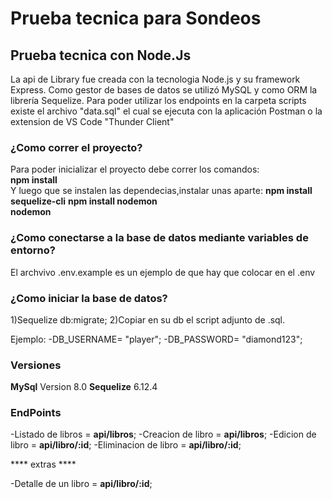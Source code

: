 # Prueba tecnica para Sondeos

## Prueba tecnica con **Node.Js**  
La api de Library fue creada con la tecnologia Node.js y su framework Express. Como gestor de bases de datos se utilizó MySQL y como ORM la librería Sequelize.
Para poder utilizar los endpoints en la carpeta scripts existe el archivo "data.sql" el cual se ejecuta con la aplicación Postman o la extension de VS Code "Thunder Client"

### ¿Como correr el proyecto?  
Para poder inicializar el proyecto debe correr los comandos:  
**npm install**  
Y luego que se instalen las dependecias,instalar unas aparte:
**npm install sequelize-cli**
**npm install nodemon**  
**nodemon**

### ¿Como conectarse a la base de datos mediante variables de entorno?  
El archvivo .env.example es un ejemplo de que hay que colocar en el .env

### ¿Como iniciar la base de datos?
1)Sequelize db:migrate;
2)Copiar en su db el script adjunto de .sql.

Ejemplo: 
-DB_USERNAME= "player";
-DB_PASSWORD= "diamond123";

### Versiones

**MySql** Version 8.0
**Sequelize** 6.12.4


### EndPoints

-Listado de libros = **api/libros**;
-Creacion de libro = **api/libros**;
-Edicion de libro = **api/libro/:id**;
-Eliminacion de libro = **api/libro/:id**;

**** extras ****

-Detalle de un libro = **api/libro/:id**;

